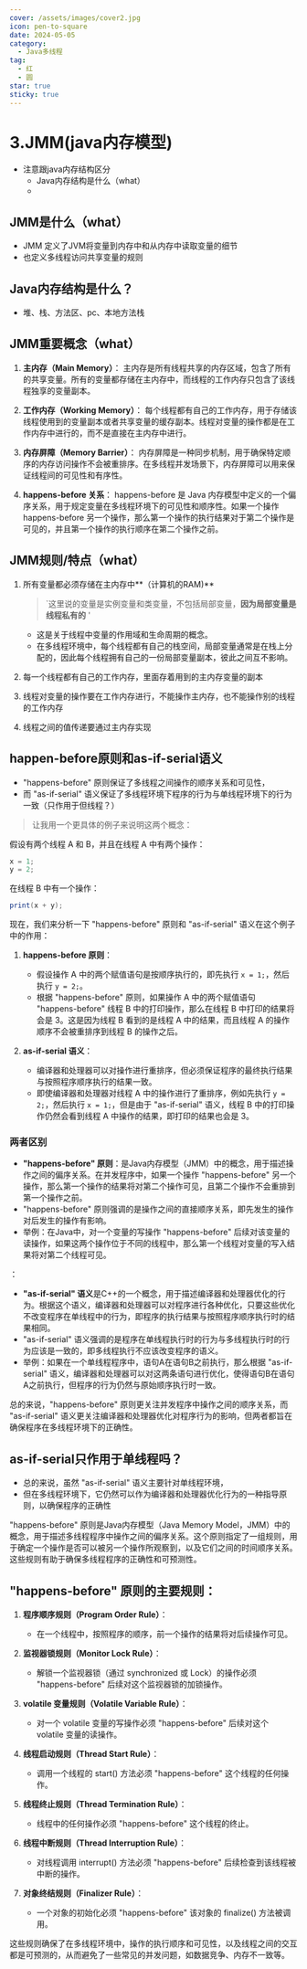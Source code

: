 ```yaml
---
cover: /assets/images/cover2.jpg
icon: pen-to-square
date: 2024-05-05
category:
  - Java多线程
tag:
  - 红
  - 圆
star: true
sticky: true
---
```


# 3.JMM(java内存模型)
- 注意跟java内存结构区分
    - Java内存结构是什么（what）
    - 
## JMM是什么（what）
- JMM 定义了JVM将变量到内存中和从内存中读取变量的细节
- 也定义多线程访问共享变量的规则

## Java内存结构是什么？
  - 堆、栈、方法区、pc、本地方法栈

## JMM重要概念（what）

1. **主内存（Main Memory）**：
   主内存是所有线程共享的内存区域，包含了所有的共享变量。所有的变量都存储在主内存中，而线程的工作内存只包含了该线程独享的变量副本。

2. **工作内存（Working Memory）**：
   每个线程都有自己的工作内存，用于存储该线程使用到的变量副本或者共享变量的缓存副本。线程对变量的操作都是在工作内存中进行的，而不是直接在主内存中进行。

3. **内存屏障（Memory Barrier）**：
   内存屏障是一种同步机制，用于确保特定顺序的内存访问操作不会被重排序。在多线程并发场景下，内存屏障可以用来保证线程间的可见性和有序性。

4. **happens-before 关系**：
   happens-before 是 Java 内存模型中定义的一个偏序关系，用于规定变量在多线程环境下的可见性和顺序性。如果一个操作 happens-before 另一个操作，那么第一个操作的执行结果对于第二个操作是可见的，并且第一个操作的执行顺序在第二个操作之前。

## JMM规则/特点（what）
1. 所有变量都必须存储在主内存中**（计算机的RAM)**
    >`这里说的变量是实例变量和类变量，不包括局部变量，**因为局部变量是线程私有的** '
      - 这是关于线程中变量的作用域和生命周期的概念。
      - 在多线程环境中，每个线程都有自己的栈空间，局部变量通常是在栈上分配的，因此每个线程拥有自己的一份局部变量副本，彼此之间互不影响。
2. 每一个线程都有自己的工作内存，里面存着用到的主内存变量的副本
   
3. 线程对变量的操作要在工作内存进行，不能操作主内存，也不能操作别的线程的工作内存
4. 线程之间的值传递要通过主内存实现

## happen-before原则和as-if-serial语义
- "happens-before" 原则保证了多线程之间操作的顺序关系和可见性，
- 而 "as-if-serial" 语义保证了多线程环境下程序的行为与单线程环境下的行为一致（只作用于但线程？）
> 让我用一个更具体的例子来说明这两个概念：

假设有两个线程 A 和 B，并且在线程 A 中有两个操作：

```java
x = 1;
y = 2;
```

在线程 B 中有一个操作：

```java
print(x + y);
```

现在，我们来分析一下 "happens-before" 原则和 "as-if-serial" 语义在这个例子中的作用：

1. **happens-before 原则**：
   - 假设操作 A 中的两个赋值语句是按顺序执行的，即先执行 `x = 1;`，然后执行 `y = 2;`。
   - 根据 "happens-before" 原则，如果操作 A 中的两个赋值语句 "happens-before" 线程 B 中的打印操作，那么在线程 B 中打印的结果将会是 3。这是因为线程 B 看到的是线程 A 中的结果，而且线程 A 的操作顺序不会被重排序到线程 B 的操作之后。

2. **as-if-serial 语义**：
   - 编译器和处理器可以对操作进行重排序，但必须保证程序的最终执行结果与按照程序顺序执行的结果一致。
   - 即使编译器和处理器对线程 A 中的操作进行了重排序，例如先执行 `y = 2;`，然后执行 `x = 1;`，但是由于 "as-if-serial" 语义，线程 B 中的打印操作仍然会看到线程 A 中操作的结果，即打印的结果也会是 3。

### 两者区别
   
   - **"happens-before" 原则**：是Java内存模型（JMM）中的概念，用于描述操作之间的偏序关系。在并发程序中，如果一个操作 "happens-before" 另一个操作，那么第一个操作的结果将对第二个操作可见，且第二个操作不会重排到第一个操作之前。
   - "happens-before" 原则强调的是操作之间的直接顺序关系，即先发生的操作对后发生的操作有影响。
   - 举例：在Java中，对一个变量的写操作 "happens-before" 后续对该变量的读操作，如果这两个操作位于不同的线程中，那么第一个线程对变量的写入结果将对第二个线程可见。

：
   - **"as-if-serial" 语义**是C++的一个概念，用于描述编译器和处理器优化的行为。根据这个语义，编译器和处理器可以对程序进行各种优化，只要这些优化不改变程序在单线程中的行为，即程序的执行结果与按照程序顺序执行时的结果相同。
   - "as-if-serial" 语义强调的是程序在单线程执行时的行为与多线程执行时的行为应该是一致的，即多线程执行不应该改变程序的语义。
   - 举例：如果在一个单线程程序中，语句A在语句B之前执行，那么根据 "as-if-serial" 语义，编译器和处理器可以对这两条语句进行优化，使得语句B在语句A之前执行，但程序的行为仍然与原始顺序执行时一致。

总的来说，"happens-before" 原则更关注并发程序中操作之间的顺序关系，而 "as-if-serial" 语义更关注编译器和处理器优化对程序行为的影响，但两者都旨在确保程序在多线程环境下的正确性。

## as-if-serial只作用于单线程吗？
- 总的来说，虽然 "as-if-serial" 语义主要针对单线程环境，
- 但在多线程环境下，它仍然可以作为编译器和处理器优化行为的一种指导原则，以确保程序的正确性

"happens-before" 原则是Java内存模型（Java Memory Model，JMM）中的概念，用于描述多线程程序中操作之间的偏序关系。这个原则指定了一组规则，用于确定一个操作是否可以被另一个操作所观察到，以及它们之间的时间顺序关系。这些规则有助于确保多线程程序的正确性和可预测性。

## "happens-before" 原则的主要规则：

1. **程序顺序规则（Program Order Rule）**：
   - 在一个线程中，按照程序的顺序，前一个操作的结果将对后续操作可见。

2. **监视器锁规则（Monitor Lock Rule）**：
   - 解锁一个监视器锁（通过 synchronized 或 Lock）的操作必须 "happens-before" 后续对这个监视器锁的加锁操作。

3. **volatile 变量规则（Volatile Variable Rule）**：
   - 对一个 volatile 变量的写操作必须 "happens-before" 后续对这个 volatile 变量的读操作。

4. **线程启动规则（Thread Start Rule）**：
   - 调用一个线程的 start() 方法必须 "happens-before" 这个线程的任何操作。

5. **线程终止规则（Thread Termination Rule）**：
   - 线程中的任何操作必须 "happens-before" 这个线程的终止。

6. **线程中断规则（Thread Interruption Rule）**：
   - 对线程调用 interrupt() 方法必须 "happens-before" 后续检查到该线程被中断的操作。

7. **对象终结规则（Finalizer Rule）**：
   - 一个对象的初始化必须 "happens-before" 该对象的 finalize() 方法被调用。

这些规则确保了在多线程环境中，操作的执行顺序和可见性，以及线程之间的交互都是可预测的，从而避免了一些常见的并发问题，如数据竞争、内存不一致等。